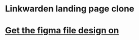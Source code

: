 # Linkwarden landing page clone 

# <a href="https://www.figma.com/design/CWFE222KgPWIM171dc3iBd/Linkwarden-Twitter?node-id=1-2&node-type=frame&t=AY27ZA9VvyJ2wiu8-0">Get the figma file design on </a>